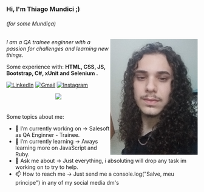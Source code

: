 ### Hi, I'm Thiago Mundici ;)
###### (for some Mundiça)
<img align='right' src="https://github.com/thiagomsantanna/thiagomsantanna/blob/main/thiagotee.png" width="230">
<p><em> I am a QA trainee enginner with a passion for challenges and learning new things.</a>
 </em></p>
 
 <p align="left">
  Some experience with: <strong>HTML, CSS, JS, Bootstrap, C#, xUnit and Selenium . </strong>
</p>


[![LinkedIn](https://img.shields.io/badge/LinkedIn-0077B5?style=for-the-badge&logo=linkedin&logoColor=white)](https://www.linkedin.com/in/francielle-dellamora-3579301a1/)
[![Gmail](https://img.shields.io/badge/Gmail-D14836?style=for-the-badge&logo=gmail&logoColor=white)](mailto:thiagomsantanna11n@gmail.com)
[![Instagram](https://img.shields.io/badge/Instagram-E4405F?style=for-the-badge&logo=instagram&logoColor=white)](https://www.instagram.com/thiagomsantanna/)

<div>
  <center
  <a href="https://github.com/thiagomsantanna"> <img height="180em" src="https://github-readme-stats.vercel.app/api?username=thiagomsantanna&show_icons=true&theme=gruvbox&include_all_commits=false&count_private=true"/>
  </center>
<div>
<!--
**thiagomsantanna/thiagomsantanna** is a ✨ _special_ ✨ repository because its `README.md` (this file) appears on your GitHub profile.
- 👯 I’m looking to collaborate on ...
- 🤔 I’m looking for help with ...
- 😄 Pronouns: He\him Ele\dele
- ⚡ Fun fact: ...
-->
<br>
<br>
Some topics about me:

- 🔭 I’m currently working on -> Salesoft as QA Enginner - Trainee.
- 🌱 I’m currently learning -> Aways learning more on JavaScript and Ruby.
- 💬 Ask me about -> Just everything, i absoluting will drop any task im working on to try to help.
- 📫 How to reach me -> Just send me a console.log("Salve, meu principe") in any of my social media dm's



